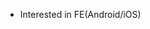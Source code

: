 - Interested in FE(Android/iOS)

<!---
seokan-jeong/seokan-jeong is a ✨ special ✨ repository because its `README.md` (this file) appears on your GitHub profile.
You can click the Preview link to take a look at your changes.
--->
